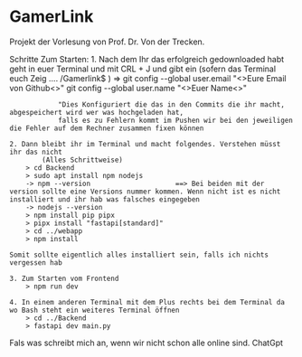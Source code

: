 # GamerLink
Projekt der Vorlesung von Prof. Dr. Von der Trecken. 


Schritte Zum Starten:
    1. Nach dem Ihr das erfolgreich gedownloaded habt geht in euer Terminal und mit CRL + J und gibt ein (sofern das Terminal euch Zeig .... /Gamerlink$ ) 
         => git config --global user.email "<>Eure Email von Github<>"
            git config --global user.name "<>Euer Name<>"

                "Dies Konfiguriert die das in den Commits die ihr macht, abgespeichert wird wer was hochgeladen hat,
                falls es zu Fehlern kommt im Pushen wir bei den jeweiligen die Fehler auf dem Rechner zusammen fixen können

    2. Dann bleibt ihr im Terminal und macht folgendes. Verstehen müsst ihr das nicht
            (Alles Schrittweise)
        > cd Backend
        > sudo apt install npm nodejs
        -> npm --version                     ==> Bei beiden mit der version sollte eine Versions nummer kommen. Wenn nicht ist es nicht installiert und ihr hab was falsches eingegeben
        -> nodejs --version
        > npm install pip pipx
        > pipx install "fastapi[standard]"
        > cd ../webapp
        > npm install
    
    Somit sollte eigentlich alles installiert sein, falls ich nichts vergessen hab

    3. Zum Starten vom Frontend
        > npm run dev

    4. In einem anderen Terminal mit dem Plus rechts bei dem Terminal da wo Bash steht ein weiteres Terminal öffnen
        > cd ../Backend
        > fastapi dev main.py

Fals was schreibt mich an, wenn wir nicht schon alle online sind.   ChatGpt
